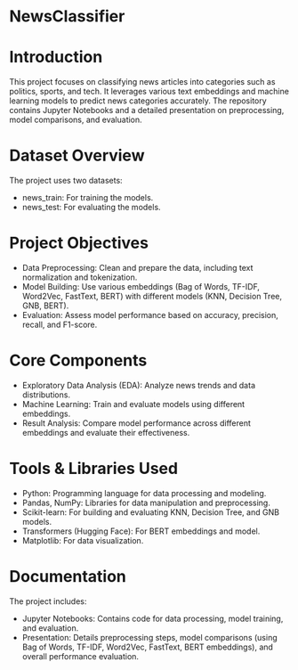 # NewsClassifier
# Introduction
This project focuses on classifying news articles into categories such as politics, sports, and tech. It leverages various text embeddings and machine learning models to predict news categories accurately. The repository contains Jupyter Notebooks and a detailed presentation on preprocessing, model comparisons, and evaluation.

# Dataset Overview
The project uses two datasets:
- news_train: For training the models.
- news_test: For evaluating the models.

# Project Objectives
- Data Preprocessing: Clean and prepare the data, including text normalization and tokenization.
- Model Building: Use various embeddings (Bag of Words, TF-IDF, Word2Vec, FastText, BERT) with different models (KNN, Decision Tree, GNB, BERT).
- Evaluation: Assess model performance based on accuracy, precision, recall, and F1-score.

# Core Components
- Exploratory Data Analysis (EDA): Analyze news trends and data distributions.
- Machine Learning: Train and evaluate models using different embeddings.
- Result Analysis: Compare model performance across different embeddings and evaluate their effectiveness.

# Tools & Libraries Used
- Python: Programming language for data processing and modeling.
- Pandas, NumPy: Libraries for data manipulation and preprocessing.
- Scikit-learn: For building and evaluating KNN, Decision Tree, and GNB models.
- Transformers (Hugging Face): For BERT embeddings and model.
- Matplotlib: For data visualization.

# Documentation
The project includes:
- Jupyter Notebooks: Contains code for data processing, model training, and evaluation.
- Presentation: Details preprocessing steps, model comparisons (using Bag of Words, TF-IDF, Word2Vec, FastText, BERT embeddings), and overall performance evaluation.

